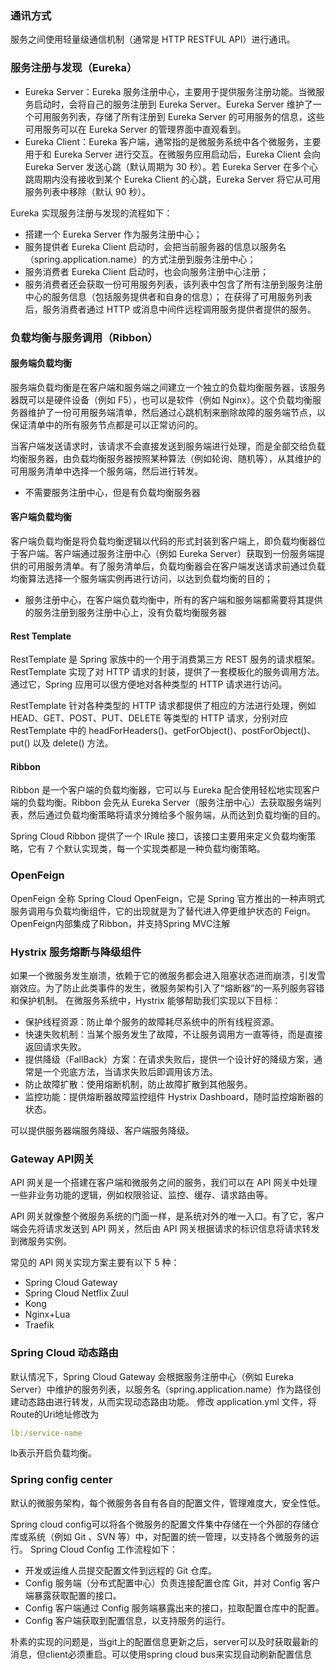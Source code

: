 ### 通讯方式
服务之间使用轻量级通信机制（通常是 HTTP RESTFUL API）进行通讯。

### 服务注册与发现（Eureka）
- Eureka Server：Eureka 服务注册中心，主要用于提供服务注册功能。当微服务启动时，会将自己的服务注册到 Eureka Server。Eureka Server 维护了一个可用服务列表，存储了所有注册到 Eureka Server 的可用服务的信息，这些可用服务可以在 Eureka Server 的管理界面中直观看到。
- Eureka Client：Eureka 客户端，通常指的是微服务系统中各个微服务，主要用于和 Eureka Server 进行交互。在微服务应用启动后，Eureka Client 会向 Eureka Server 发送心跳（默认周期为 30 秒）。若 Eureka Server 在多个心跳周期内没有接收到某个 Eureka Client 的心跳，Eureka Server 将它从可用服务列表中移除（默认 90 秒）。 

Eureka 实现服务注册与发现的流程如下：
- 搭建一个 Eureka Server 作为服务注册中心；
- 服务提供者 Eureka Client 启动时，会把当前服务器的信息以服务名（spring.application.name）的方式注册到服务注册中心；
- 服务消费者 Eureka Client 启动时，也会向服务注册中心注册；
- 服务消费者还会获取一份可用服务列表，该列表中包含了所有注册到服务注册中心的服务信息（包括服务提供者和自身的信息）；
  在获得了可用服务列表后，服务消费者通过 HTTP 或消息中间件远程调用服务提供者提供的服务。

### 负载均衡与服务调用（Ribbon）

#### 服务端负载均衡
服务端负载均衡是在客户端和服务端之间建立一个独立的负载均衡服务器，该服务器既可以是硬件设备（例如 F5），也可以是软件（例如 Nginx）。这个负载均衡服务器维护了一份可用服务端清单，然后通过心跳机制来删除故障的服务端节点，以保证清单中的所有服务节点都是可以正常访问的。

当客户端发送请求时，该请求不会直接发送到服务端进行处理，而是全部交给负载均衡服务器，由负载均衡服务器按照某种算法（例如轮询、随机等），从其维护的可用服务清单中选择一个服务端，然后进行转发。

- 不需要服务注册中心，但是有负载均衡服务器

#### 客户端负载均衡
客户端负载均衡是将负载均衡逻辑以代码的形式封装到客户端上，即负载均衡器位于客户端。客户端通过服务注册中心（例如 Eureka Server）获取到一份服务端提供的可用服务清单。有了服务清单后，负载均衡器会在客户端发送请求前通过负载均衡算法选择一个服务端实例再进行访问，以达到负载均衡的目的；

- 服务注册中心，在客户端负载均衡中，所有的客户端和服务端都需要将其提供的服务注册到服务注册中心上，没有负载均衡服务器

#### Rest Template
RestTemplate 是 Spring 家族中的一个用于消费第三方 REST 服务的请求框架。RestTemplate 实现了对 HTTP 请求的封装，提供了一套模板化的服务调用方法。通过它，Spring 应用可以很方便地对各种类型的 HTTP 请求进行访问。

RestTemplate 针对各种类型的 HTTP 请求都提供了相应的方法进行处理，例如 HEAD、GET、POST、PUT、DELETE 等类型的 HTTP 请求，分别对应 RestTemplate 中的 headForHeaders()、getForObject()、postForObject()、put() 以及 delete() 方法。

#### Ribbon
Ribbon 是一个客户端的负载均衡器，它可以与 Eureka 配合使用轻松地实现客户端的负载均衡。Ribbon 会先从 Eureka Server（服务注册中心）去获取服务端列表，然后通过负载均衡策略将请求分摊给多个服务端，从而达到负载均衡的目的。

Spring Cloud Ribbon 提供了一个 IRule 接口，该接口主要用来定义负载均衡策略，它有 7 个默认实现类，每一个实现类都是一种负载均衡策略。

### OpenFeign
OpenFeign 全称 Spring Cloud OpenFeign，它是 Spring 官方推出的一种声明式服务调用与负载均衡组件，它的出现就是为了替代进入停更维护状态的 Feign。OpenFeign内部集成了Ribbon，并支持Spring MVC注解

### Hystrix 服务熔断与降级组件
如果一个微服务发生崩溃，依赖于它的微服务都会进入阻塞状态进而崩溃，引发雪崩效应。为了防止此类事件的发生，微服务架构引入了“熔断器”的一系列服务容错和保护机制。
在微服务系统中，Hystrix 能够帮助我们实现以下目标：

- 保护线程资源：防止单个服务的故障耗尽系统中的所有线程资源。
- 快速失败机制：当某个服务发生了故障，不让服务调用方一直等待，而是直接返回请求失败。
- 提供降级（FallBack）方案：在请求失败后，提供一个设计好的降级方案，通常是一个兜底方法，当请求失败后即调用该方法。
- 防止故障扩散：使用熔断机制，防止故障扩散到其他服务。
- 监控功能：提供熔断器故障监控组件 Hystrix Dashboard，随时监控熔断器的状态。

可以提供服务器端服务降级、客户端服务降级。

### Gateway API网关
API 网关是一个搭建在客户端和微服务之间的服务，我们可以在 API 网关中处理一些非业务功能的逻辑，例如权限验证、监控、缓存、请求路由等。

API 网关就像整个微服务系统的门面一样，是系统对外的唯一入口。有了它，客户端会先将请求发送到 API 网关，然后由 API 网关根据请求的标识信息将请求转发到微服务实例。

常见的 API 网关实现方案主要有以下 5 种：
- Spring Cloud Gateway
- Spring Cloud Netflix Zuul
- Kong
- Nginx+Lua
- Traefik

### Spring Cloud 动态路由
默认情况下，Spring Cloud Gateway 会根据服务注册中心（例如 Eureka Server）中维护的服务列表，以服务名（spring.application.name）作为路径创建动态路由进行转发，从而实现动态路由功能。
修改 application.yml 文件，将Route的Uri地址修改为
```yml
lb:/service-name
```
lb表示开启负载均衡。

### Spring config center
默认的微服务架构，每个微服务各自有各自的配置文件，管理难度大，安全性低。

Spring cloud config可以将各个微服务的配置文件集中存储在一个外部的存储仓库或系统（例如 Git 、SVN 等）中，对配置的统一管理，以支持各个微服务的运行。
Spring Cloud Config 工作流程如下：
- 开发或运维人员提交配置文件到远程的 Git 仓库。
- Config 服务端（分布式配置中心）负责连接配置仓库 Git，并对 Config 客户端暴露获取配置的接口。
- Config 客户端通过 Config 服务端暴露出来的接口，拉取配置仓库中的配置。
- Config 客户端获取到配置信息，以支持服务的运行。

朴素的实现的问题是，当git上的配置信息更新之后，server可以及时获取最新的消息，但client必须重启。可以使用spring cloud bus来实现自动刷新配置信息
